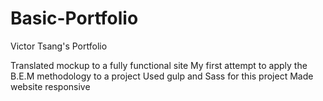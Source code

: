 # Basic-Portfolio
Victor Tsang's Portfolio

Translated mockup to a fully functional site
My first attempt to apply the B.E.M methodology to a project
Used gulp and Sass for this project
Made website responsive
